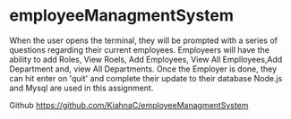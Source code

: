 # employeeManagmentSystem

When the user opens the terminal, they will be prompted with a series of questions regarding their current employees.
Employeers will have the ability to add Roles, View Roels, Add Employees, View All Emplloyees,Add Department and, view All Departments. Once the Employer is done, they can hit enter on 'quit' and complete their update to their database
Node.js and Mysql are used in this assignment.

Github https://github.com/KiahnaC/employeeManagmentSystem
